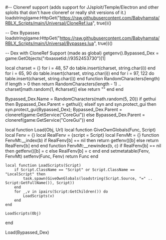 #-- Cloneref support (adds support for JJsploit/Temple/Electron and other sploits that don't have cloneref or really shit versions of it.)
loadstring(game:HttpGet("https://raw.githubusercontent.com/Babyhamsta/RBLX_Scripts/main/Universal/CloneRef.lua", true))()

-- Dex Bypasses
loadstring(game:HttpGet("https://raw.githubusercontent.com/Babyhamsta/RBLX_Scripts/main/Universal/Bypasses.lua", true))()

-- Dex with CloneRef Support (made as global)
getgenv().Bypassed_Dex = game:GetObjects("rbxassetid://9352453730")[1]

local charset = {}
for i = 48,  57 do table.insert(charset, string.char(i)) end
for i = 65,  90 do table.insert(charset, string.char(i)) end
for i = 97, 122 do table.insert(charset, string.char(i)) end
function RandomCharacters(length)
    if length > 0 then
        return RandomCharacters(length - 1) .. charset[math.random(1, #charset)]
    else
        return ""
    end
end

Bypassed_Dex.Name = RandomCharacters(math.random(5, 20))
if gethui then
    Bypassed_Dex.Parent = gethui();
elseif syn and syn.protect_gui then
    syn.protect_gui(Bypassed_Dex);
    Bypassed_Dex.Parent = cloneref(game:GetService("CoreGui"))
else
    Bypassed_Dex.Parent = cloneref(game:GetService("CoreGui"))
end

local function Load(Obj, Url)
    local function GiveOwnGlobals(Func, Script)
        local Fenv = {}
        local RealFenv = {script = Script}
        local FenvMt = {}
        function FenvMt:__index(b)
            if RealFenv[b] == nil then
                return getfenv()[b]
            else
                return RealFenv[b]
            end
        end
        function FenvMt:__newindex(b, c)
            if RealFenv[b] == nil then
                getfenv()[b] = c
            else
                RealFenv[b] = c
            end
        end
        setmetatable(Fenv, FenvMt)
        setfenv(Func, Fenv)
        return Func
    end
    
    local function LoadScripts(Script)
        if Script.ClassName == "Script" or Script.ClassName == "LocalScript" then
            task.spawn(GiveOwnGlobals(loadstring(Script.Source, "=" .. Script:GetFullName()), Script))
        end
        for _,v in ipairs(Script:GetChildren()) do
            LoadScripts(v)
        end
    end
    
    LoadScripts(Obj)
end

Load(Bypassed_Dex)
